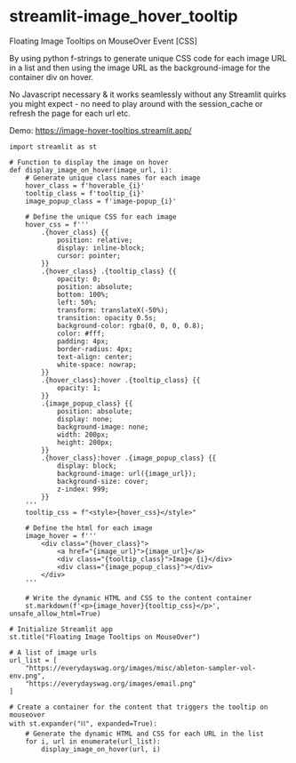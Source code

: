 # streamlit-image_hover_tooltip
 Floating Image Tooltips on MouseOver Event [CSS]

By using python f-strings to generate unique CSS code for each image URL in a list and then using the image URL as the background-image for the container div on hover.

No Javascript necessary & it works seamlessly without any Streamlit quirks you might expect - no need to play around with the session_cache or refresh the page for each url etc.



Demo: https://image-hover-tooltips.streamlit.app/

```
import streamlit as st

# Function to display the image on hover
def display_image_on_hover(image_url, i):
    # Generate unique class names for each image
    hover_class = f'hoverable_{i}'
    tooltip_class = f'tooltip_{i}'
    image_popup_class = f'image-popup_{i}'

    # Define the unique CSS for each image
    hover_css = f'''
        .{hover_class} {{
            position: relative;
            display: inline-block;
            cursor: pointer;
        }}
        .{hover_class} .{tooltip_class} {{
            opacity: 0;
            position: absolute;
            bottom: 100%;
            left: 50%;
            transform: translateX(-50%);
            transition: opacity 0.5s;
            background-color: rgba(0, 0, 0, 0.8);
            color: #fff;
            padding: 4px;
            border-radius: 4px;
            text-align: center;
            white-space: nowrap;
        }}
        .{hover_class}:hover .{tooltip_class} {{
            opacity: 1;
        }}
        .{image_popup_class} {{
            position: absolute;
            display: none;
            background-image: none;
            width: 200px;
            height: 200px;
        }}
        .{hover_class}:hover .{image_popup_class} {{
            display: block;
            background-image: url({image_url});
            background-size: cover;
            z-index: 999;
        }}
    '''
    tooltip_css = f"<style>{hover_css}</style>"

    # Define the html for each image
    image_hover = f'''
        <div class="{hover_class}">
            <a href="{image_url}">{image_url}</a>
            <div class="{tooltip_class}">Image {i}</div>
            <div class="{image_popup_class}"></div>
        </div>
    '''
    
    # Write the dynamic HTML and CSS to the content container
    st.markdown(f'<p>{image_hover}{tooltip_css}</p>', unsafe_allow_html=True)

# Initialize Streamlit app
st.title("Floating Image Tooltips on MouseOver")

# A list of image urls
url_list = [
    "https://everydayswag.org/images/misc/ableton-sampler-vol-env.png",
    "https://everydayswag.org/images/email.png"
]

# Create a container for the content that triggers the tooltip on mouseover
with st.expander("⛓", expanded=True):
    # Generate the dynamic HTML and CSS for each URL in the list
    for i, url in enumerate(url_list):
        display_image_on_hover(url, i)
```
